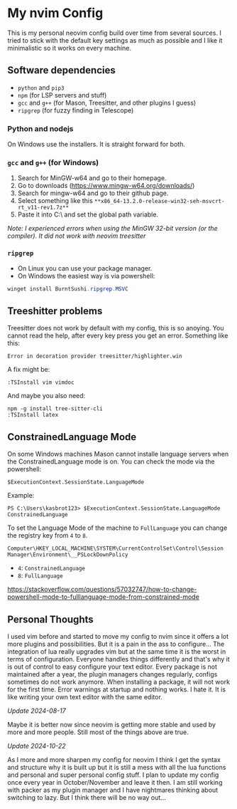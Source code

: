 # My nvim Config 

This is my personal neovim config build over time from several sources. I tried 
to stick with the default key settings as much as possible and I like it 
minimalistic so it works on every machine. 



## Software dependencies

- `python` and `pip3`
- `npm` (for LSP servers and stuff)
- `gcc` and `g++` (for Mason, Treesitter, and other plugins I guess)
- `ripgrep` (for fuzzy finding in Telescope)


### Python and nodejs

On Windows use the installers. It is straight forward for both.


### `gcc` and `g++` (for Windows)

1. Search for MinGW-w64 and go to their homepage.
2. Go to downloads (https://www.mingw-w64.org/downloads/)
3. Search for mingw-w64 and go to their github page. 
4. Select something like this `**x86_64-13.2.0-release-win32-seh-msvcrt-rt_v11-rev1.7z**`
5. Paste it into C:\ and set the global path variable.


*Note: I experienced errors when using the MinGW 32-bit version (or the
compiler). It did not work with neovim treesitter*


### `ripgrep`

- On Linux you can use your package manager.
- On Windows the easiest way is via powershell:

```powershell
winget install BurntSushi.ripgrep.MSVC
```


## Treeshitter problems

Treesitter does not work by default with my config, this is so anoying. You
cannot read the help, after every key press you get an error. Something like
this:

```
Error in decoration provider treesitter/highlighter.win
```

A fix might be:

```
:TSInstall vim vimdoc
````

And maybe you also need:

```
npm -g install tree-sitter-cli
:TSInstall latex
```

## ConstrainedLanguage Mode

On some Windows machines Mason cannot installe language servers when the
ConstrainedLanguage mode is on. You can check the mode via the powershell:

```
$ExecutionContext.SessionState.LanguageMode
```

Example:

```
PS C:\Users\kasbrot123> $ExecutionContext.SessionState.LanguageMode
ConstrainedLanguage
```

To set the Language Mode of the machine to `FullLanguage` you can change the
registry key from `4` to `8`.

```
Computer\HKEY_LOCAL_MACHINE\SYSTEM\CurrentControlSet\Control\Session Manager\Environment\__PSLockDownPolicy
```

- `4`: `ConstrainedLanguage`
- `8`: `FullLanguage`

https://stackoverflow.com/questions/57032747/how-to-change-powershell-mode-to-fulllanguage-mode-from-constrained-mode



## Personal Thoughts

I used vim before and started to move my config to nvim since it offers a lot 
more plugins and possibilities. But it is a pain in the ass to configure...
The integration of lua really upgrades vim but at the same time it is the worst
in terms of configuration. Everyone handles things differently and that's why 
it is out of control to easy configure your text editor. Every package is
not maintained after a year, the plugin managers changes regularly, configs 
sometimes do not work anymore. When installing a package, it will not work for 
the first time. Error warnings at startup and nothing works. I hate it. 
It is like writing your own text editor with the same editor. 

_Update 2024-08-17_

Maybe it is better now since neovim is getting more stable and used by more and 
more people. Still most of the things above are true.

_Update 2024-10-22_

As I more and more sharpen my config for neovim I think I get the syntax and
structure why it is built up but it is still a mess with all the lua functions
and personal and super personal config stuff. I plan to update my config once
every year in October/November and leave it then. I am still working with
packer as my plugin manager and I have nightmares thinking about switching to
lazy. But I think there will be no way out...


